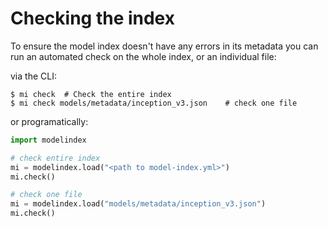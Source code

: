 # Checking the index

To ensure the model index doesn't have any errors in its metadata you can run an automated check on the whole
index, or an individual file:

via the CLI:
```shell script
$ mi check  # Check the entire index
$ mi check models/metadata/inception_v3.json    # check one file
```

or programatically:

```python
import modelindex

# check entire index
mi = modelindex.load("<path to model-index.yml>")
mi.check()

# check one file
mi = modelindex.load("models/metadata/inception_v3.json")
mi.check()
```




